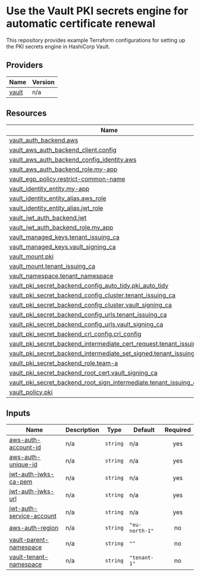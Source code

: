 # Use the Vault PKI secrets engine for automatic certificate renewal

This repository provides example Terraform configurations for setting up the PKI secrets engine in HashiCorp Vault.

<!-- BEGIN_TF_DOCS -->

## Providers

| Name | Version |
|------|---------|
| <a name="provider_vault"></a> [vault](#provider\_vault) | n/a |

## Resources

| Name | Type |
|------|------|
| [vault_auth_backend.aws](https://registry.terraform.io/providers/hashicorp/vault/latest/docs/resources/auth_backend) | resource |
| [vault_aws_auth_backend_client.config](https://registry.terraform.io/providers/hashicorp/vault/latest/docs/resources/aws_auth_backend_client) | resource |
| [vault_aws_auth_backend_config_identity.aws](https://registry.terraform.io/providers/hashicorp/vault/latest/docs/resources/aws_auth_backend_config_identity) | resource |
| [vault_aws_auth_backend_role.my-app](https://registry.terraform.io/providers/hashicorp/vault/latest/docs/resources/aws_auth_backend_role) | resource |
| [vault_egp_policy.restrict-common-name](https://registry.terraform.io/providers/hashicorp/vault/latest/docs/resources/egp_policy) | resource |
| [vault_identity_entity.my-app](https://registry.terraform.io/providers/hashicorp/vault/latest/docs/resources/identity_entity) | resource |
| [vault_identity_entity_alias.aws_role](https://registry.terraform.io/providers/hashicorp/vault/latest/docs/resources/identity_entity_alias) | resource |
| [vault_identity_entity_alias.jwt_role](https://registry.terraform.io/providers/hashicorp/vault/latest/docs/resources/identity_entity_alias) | resource |
| [vault_jwt_auth_backend.jwt](https://registry.terraform.io/providers/hashicorp/vault/latest/docs/resources/jwt_auth_backend) | resource |
| [vault_jwt_auth_backend_role.my_app](https://registry.terraform.io/providers/hashicorp/vault/latest/docs/resources/jwt_auth_backend_role) | resource |
| [vault_managed_keys.tenant_issuing_ca](https://registry.terraform.io/providers/hashicorp/vault/latest/docs/resources/managed_keys) | resource |
| [vault_managed_keys.vault_signing_ca](https://registry.terraform.io/providers/hashicorp/vault/latest/docs/resources/managed_keys) | resource |
| [vault_mount.pki](https://registry.terraform.io/providers/hashicorp/vault/latest/docs/resources/mount) | resource |
| [vault_mount.tenant_issuing_ca](https://registry.terraform.io/providers/hashicorp/vault/latest/docs/resources/mount) | resource |
| [vault_namespace.tenant_namespace](https://registry.terraform.io/providers/hashicorp/vault/latest/docs/resources/namespace) | resource |
| [vault_pki_secret_backend_config_auto_tidy.pki_auto_tidy](https://registry.terraform.io/providers/hashicorp/vault/latest/docs/resources/pki_secret_backend_config_auto_tidy) | resource |
| [vault_pki_secret_backend_config_cluster.tenant_issuing_ca](https://registry.terraform.io/providers/hashicorp/vault/latest/docs/resources/pki_secret_backend_config_cluster) | resource |
| [vault_pki_secret_backend_config_cluster.vault_signing_ca](https://registry.terraform.io/providers/hashicorp/vault/latest/docs/resources/pki_secret_backend_config_cluster) | resource |
| [vault_pki_secret_backend_config_urls.tenant_issuing_ca](https://registry.terraform.io/providers/hashicorp/vault/latest/docs/resources/pki_secret_backend_config_urls) | resource |
| [vault_pki_secret_backend_config_urls.vault_signing_ca](https://registry.terraform.io/providers/hashicorp/vault/latest/docs/resources/pki_secret_backend_config_urls) | resource |
| [vault_pki_secret_backend_crl_config.crl_config](https://registry.terraform.io/providers/hashicorp/vault/latest/docs/resources/pki_secret_backend_crl_config) | resource |
| [vault_pki_secret_backend_intermediate_cert_request.tenant_issuing_ca](https://registry.terraform.io/providers/hashicorp/vault/latest/docs/resources/pki_secret_backend_intermediate_cert_request) | resource |
| [vault_pki_secret_backend_intermediate_set_signed.tenant_issuing_ca](https://registry.terraform.io/providers/hashicorp/vault/latest/docs/resources/pki_secret_backend_intermediate_set_signed) | resource |
| [vault_pki_secret_backend_role.team-a](https://registry.terraform.io/providers/hashicorp/vault/latest/docs/resources/pki_secret_backend_role) | resource |
| [vault_pki_secret_backend_root_cert.vault_signing_ca](https://registry.terraform.io/providers/hashicorp/vault/latest/docs/resources/pki_secret_backend_root_cert) | resource |
| [vault_pki_secret_backend_root_sign_intermediate.tenant_issuing_ca](https://registry.terraform.io/providers/hashicorp/vault/latest/docs/resources/pki_secret_backend_root_sign_intermediate) | resource |
| [vault_policy.pki](https://registry.terraform.io/providers/hashicorp/vault/latest/docs/resources/policy) | resource |

## Inputs

| Name | Description | Type | Default | Required |
|------|-------------|------|---------|:--------:|
| <a name="input_aws-auth-account-id"></a> [aws-auth-account-id](#input\_aws-auth-account-id) | n/a | `string` | n/a | yes |
| <a name="input_aws-auth-unique-id"></a> [aws-auth-unique-id](#input\_aws-auth-unique-id) | n/a | `string` | n/a | yes |
| <a name="input_jwt-auth-jwks-ca-pem"></a> [jwt-auth-jwks-ca-pem](#input\_jwt-auth-jwks-ca-pem) | n/a | `string` | n/a | yes |
| <a name="input_jwt-auth-jwks-url"></a> [jwt-auth-jwks-url](#input\_jwt-auth-jwks-url) | n/a | `string` | n/a | yes |
| <a name="input_jwt-auth-service-account"></a> [jwt-auth-service-account](#input\_jwt-auth-service-account) | n/a | `string` | n/a | yes |
| <a name="input_aws-auth-region"></a> [aws-auth-region](#input\_aws-auth-region) | n/a | `string` | `"eu-north-1"` | no |
| <a name="input_vault-parent-namespace"></a> [vault-parent-namespace](#input\_vault-parent-namespace) | n/a | `string` | `""` | no |
| <a name="input_vault-tenant-namespace"></a> [vault-tenant-namespace](#input\_vault-tenant-namespace) | n/a | `string` | `"tenant-1"` | no |
<!-- END_TF_DOCS -->
